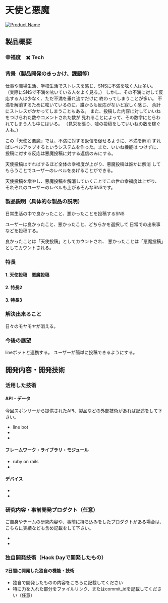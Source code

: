 # 天使と悪魔

[![Product Name](image.png)](https://www.youtube.com/watch?v=G5rULR53uMk)

## 製品概要
### 幸福度　✖️ Tech

### 背景（製品開発のきっかけ、課題等）
仕事や職場生活、学校生活でストレスを感じ、SNSに不満を呟く人は多い。
（実際にSNSで不満を呟いている人をよく見る。）
しかし、その不満に対して反応する人は少なく、ただ不満を垂れ流すだけに
終わってしまうことが多い。
不満を解消するために呟いているのに、誰からも反応がないと寂しく感じ、
余計にストレスがかかってしまうこともある。
また、投稿した内容に対していいねをつけられた数やコメントされた数が
見れることによって、その数字にとらわれてしまう人も中にはいる。
（見栄を張り、嘘の投稿をしていいねの数を稼ぐ人も。）


この「天使と悪魔」では、不満に対する返信を促せるように、不満を解消
すればレベルアップするというシステムを作った。また、いいね機能は
つけずに、投稿に対する反応は悪魔投稿に対する返信のみにする。

天使投稿はすればするほど全体の幸福度が上がり、悪魔投稿は誰かに解消
してもらうことでユーザーのレベルをあげることができる。

天使投稿を増やし、悪魔投稿を解消していくことでこの世の幸福度は上がり、
それぞれのユーザーのレベルも上がるそんなSNSです。


### 製品説明（具体的な製品の説明）
日常生活の中で良かったこと、悪かったことを投稿するSNS

ユーザーは良かったこと、悪かったこと、どちらかを選択して
日常での出来事などを投稿する。

良かったことは「天使投稿」としてカウントされ、
悪かったことは「悪魔投稿」としてカウントされる。

### 特長

#### 1. 天使投稿　悪魔投稿

#### 2. 特長2

#### 3. 特長3

### 解決出来ること
日々のモヤモヤが消える。

### 今後の展望
lineボットと連携する。
ユーザーが簡単に投稿できるようにする。


## 開発内容・開発技術
### 活用した技術
#### API・データ
今回スポンサーから提供されたAPI、製品などの外部技術があれば記述をして下さい。

* line bot
* 
* 

#### フレームワーク・ライブラリ・モジュール
* ruby on rails
* 

#### デバイス
* 
* 

### 研究内容・事前開発プロダクト（任意）
ご自身やチームの研究内容や、事前に持ち込みをしたプロダクトがある場合は、こちらに実績なども含め記載をして下さい。

* 
* 


### 独自開発技術（Hack Dayで開発したもの）
#### 2日間に開発した独自の機能・技術
* 独自で開発したものの内容をこちらに記載してください
* 特に力を入れた部分をファイルリンク、またはcommit_idを記載してください（任意）
